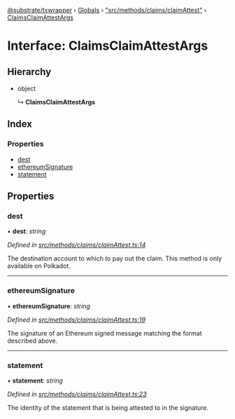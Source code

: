 [@substrate/txwrapper](../README.md) › [Globals](../globals.md) › ["src/methods/claims/claimAttest"](../modules/_src_methods_claims_claimattest_.md) › [ClaimsClaimAttestArgs](_src_methods_claims_claimattest_.claimsclaimattestargs.md)

# Interface: ClaimsClaimAttestArgs

## Hierarchy

* object

  ↳ **ClaimsClaimAttestArgs**

## Index

### Properties

* [dest](_src_methods_claims_claimattest_.claimsclaimattestargs.md#dest)
* [ethereumSignature](_src_methods_claims_claimattest_.claimsclaimattestargs.md#ethereumsignature)
* [statement](_src_methods_claims_claimattest_.claimsclaimattestargs.md#statement)

## Properties

###  dest

• **dest**: *string*

*Defined in [src/methods/claims/claimAttest.ts:14](https://github.com/paritytech/txwrapper/blob/1ac58f6/src/methods/claims/claimAttest.ts#L14)*

The destination account to which to pay out the claim. This method is only
available on Polkadot.

___

###  ethereumSignature

• **ethereumSignature**: *string*

*Defined in [src/methods/claims/claimAttest.ts:19](https://github.com/paritytech/txwrapper/blob/1ac58f6/src/methods/claims/claimAttest.ts#L19)*

The signature of an Ethereum signed message matching the format described
above.

___

###  statement

• **statement**: *string*

*Defined in [src/methods/claims/claimAttest.ts:23](https://github.com/paritytech/txwrapper/blob/1ac58f6/src/methods/claims/claimAttest.ts#L23)*

The identity of the statement that is being attested to in the signature.
